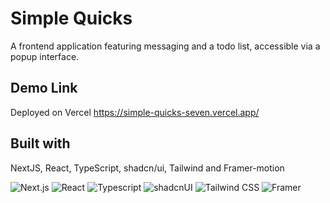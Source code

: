 
# Simple Quicks

A frontend application featuring messaging and a todo list, accessible via a popup interface.


## Demo Link
Deployed on Vercel
https://simple-quicks-seven.vercel.app/


## Built with

NextJS, React, TypeScript, shadcn/ui, Tailwind and Framer-motion

![Next.js](https://readmebadge.vercel.app/badges/nextjs.svg) ![React](https://readmebadge.vercel.app/badges/react.svg) ![Typescript](https://readmebadge.vercel.app/badges/typescript.svg) ![shadcnUI](https://readmebadge.vercel.app/badges/shadcn.svg) ![Tailwind CSS](https://readmebadge.vercel.app/badges/tailwind.svg) ![Framer](https://readmebadge.vercel.app/badges/framer.svg)
